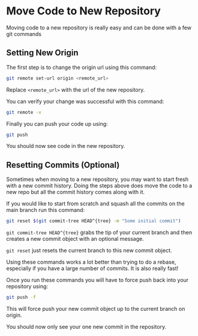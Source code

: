 # Move Code to New Repository

Moving code to a new repository is really easy and can be done with a few git commands

## Setting New Origin

The first step is to change the origin url using this command:

```sh
git remote set-url origin <remote_url>
```

Replace `<remote_url>` with the url of the new repository.

You can verify your change was successful with this command:

```sh
git remote -v
```

Finally you can push your code up using:

```sh
git push
```

You should now see code in the new repository.

## Resetting Commits (Optional)

Sometimes when moving to a new repository, you may want to start fresh with a new commit history.
Doing the steps above does move the code to a new repo but all the commit history comes along with it.

If you would like to start from scratch and squash all the commits on the main branch run this command:

```sh
git reset $(git commit-tree HEAD^{tree} -m "Some initial commit")
```

`git commit-tree HEAD^{tree}` grabs the tip of your current branch and then creates a new commit object with an optional message.

`git reset` just resets the current branch to this new commit object.

Using these commands works a lot better than trying to do a rebase, especially if you have a large number of commits. It is also really fast!

Once you run these commands you will have to force push back into your repository using:

```sh
git push -f
```

This will force push your new commit object up to the current branch on origin.

You should now only see your one new commit in the repository.
